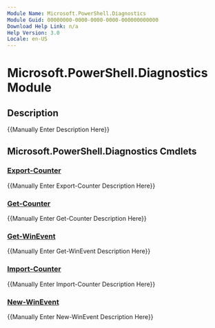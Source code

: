 ```yaml
---
Module Name: Microsoft.PowerShell.Diagnostics
Module Guid: 00000000-0000-0000-0000-000000000000
Download Help Link: n/a
Help Version: 3.0
Locale: en-US
---
```


# Microsoft.PowerShell.Diagnostics Module
## Description
{{Manually Enter Description Here}}

## Microsoft.PowerShell.Diagnostics Cmdlets
### [Export-Counter](Export-Counter.md)
{{Manually Enter Export-Counter Description Here}}

### [Get-Counter](Get-Counter.md)
{{Manually Enter Get-Counter Description Here}}

### [Get-WinEvent](Get-WinEvent.md)
{{Manually Enter Get-WinEvent Description Here}}

### [Import-Counter](Import-Counter.md)
{{Manually Enter Import-Counter Description Here}}

### [New-WinEvent](New-WinEvent.md)
{{Manually Enter New-WinEvent Description Here}}

